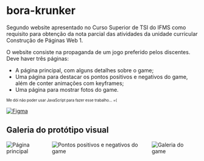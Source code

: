 # bora-krunker

Segundo website apresentado no Curso Superior de TSI do IFMS como requisito para obtenção da nota parcial das atividades da unidade curricular Construção de Páginas Web 1.

O website consiste na propaganda de um jogo preferido pelos discentes. Deve haver três páginas:
- A página principal, com alguns detalhes sobre o game;
- Uma página para destacar os pontos positivos e negativos do game, além de conter animações com keyframes;
- Uma página para mostrar fotos do game.

<sub><sup>Me dói não poder usar JavaScript para fazer esse trabalho... =(</sup></sub>

<a href="https://figma.fun/RdXpU8" target="_blank" title="Protótipo visual">
  <img src="https://img.shields.io/badge/Figma-F24E1E?style=for-the-badge&logo=figma&logoColor=white" alt="Figma" />
</a>

## Galeria do protótipo visual

<div style="display: flex;">
  <img src="https://i.imgur.com/fyehFu8.png" alt="Página principal" />
  <hr />
  <img src="https://i.imgur.com/OXdEmht.png" alt="Pontos positivos e negativos do game" />
  <hr />
  <img src="https://i.imgur.com/QLA7Z7H.png" alt="Galeria do game" />
</div>

